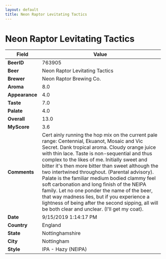 ```yaml
---
layout: default
title: Neon Raptor Levitating Tactics
---
```


# Neon Raptor Levitating Tactics

| Field         | Value     |
|---------------|-----------|
| **BeerID** | 763905 |
| **Beer** | Neon Raptor Levitating Tactics |
| **Brewer** | Neon Raptor Brewing Co. |
| **Aroma** | 8.0 |
| **Appearance** | 4.0 |
| **Taste** | 7.0 |
| **Palate** | 4.0 |
| **Overall** | 13.0 |
| **MyScore** | 3.6 |
| **Comments** | Cert ainly running the hop mix on the current pale range: Centennial, Ekuanot, Mosaic and Vic Secret. Dank tropical aroma. Cloudy orange juice with thin lace. Taste is non-sequential and thus complex to the likes of me. Initially sweet and bitter it's then more bitter than sweet although the two intertwined throughout. (Parental advisory). Palate is the familiar medium bodied clammy feel soft carbonation and long finish of the NEIPA family. Let no one ponder the name of the beer, that way madness lies, but if you experience a lightness of being after the second sipping, all will be both clear and unclear. (I'll get my coat).  |
| **Date** | 9/15/2019 1:14:17 PM |
| **Country** | England |
| **State** | Nottinghamshire |
| **City** | Nottingham |
| **Style** | IPA - Hazy (NEIPA) |
